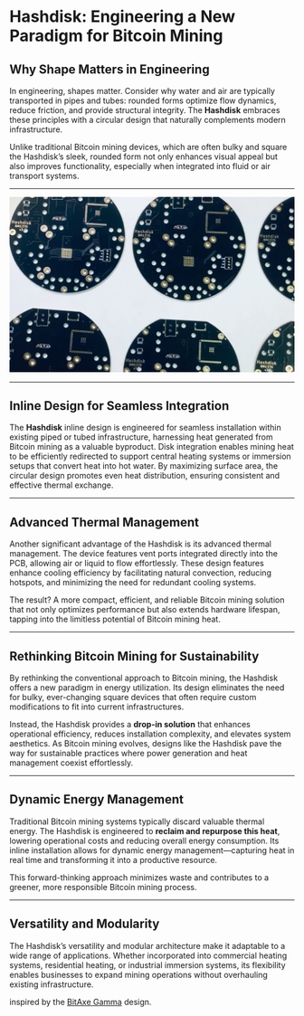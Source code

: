 # Hashdisk: Engineering a New Paradigm for Bitcoin Mining

## Why Shape Matters in Engineering

In engineering, shapes matter. Consider why water and air are typically transported in pipes and tubes: rounded forms optimize flow dynamics, reduce friction, and provide structural integrity. The **Hashdisk** embraces these principles with a circular design that naturally complements modern infrastructure.

Unlike traditional Bitcoin mining devices, which are often bulky and square the Hashdisk’s sleek, rounded form not only enhances visual appeal but also improves functionality, especially when integrated into fluid or air transport systems.

---

![Hashdisk](https://github.com/BeeEvolved/hashdisk/blob/main/hdimage.jpg)

---

## Inline Design for Seamless Integration

The **Hashdisk** inline design is engineered for seamless installation within existing piped or tubed infrastructure, harnessing heat generated from Bitcoin mining as a valuable byproduct. Disk integration enables mining heat to be efficiently redirected to support central heating systems or immersion setups that convert heat into hot water. By maximizing surface area, the circular design promotes even heat distribution, ensuring consistent and effective thermal exchange.


---

## Advanced Thermal Management

Another significant advantage of the Hashdisk is its advanced thermal management. The device features vent ports integrated directly into the PCB, allowing air or liquid to flow effortlessly. These design features enhance cooling efficiency by facilitating natural convection, reducing hotspots, and minimizing the need for redundant cooling systems.

The result? A more compact, efficient, and reliable Bitcoin mining solution that not only optimizes performance but also extends hardware lifespan, tapping into the limitless potential of Bitcoin mining heat.

---

## Rethinking Bitcoin Mining for Sustainability

By rethinking the conventional approach to Bitcoin mining, the Hashdisk offers a new paradigm in energy utilization. Its design eliminates the need for bulky, ever-changing square devices that often require custom modifications to fit into current infrastructures.

Instead, the Hashdisk provides a **drop-in solution** that enhances operational efficiency, reduces installation complexity, and elevates system aesthetics. As Bitcoin mining evolves, designs like the Hashdisk pave the way for sustainable practices where power generation and heat management coexist effortlessly.

---

## Dynamic Energy Management

Traditional Bitcoin mining systems typically discard valuable thermal energy. The Hashdisk is engineered to **reclaim and repurpose this heat**, lowering operational costs and reducing overall energy consumption. Its inline installation allows for dynamic energy management—capturing heat in real time and transforming it into a productive resource.

This forward-thinking approach minimizes waste and contributes to a greener, more responsible Bitcoin mining process.

---

## Versatility and Modularity

The Hashdisk’s versatility and modular architecture make it adaptable to a wide range of applications. Whether incorporated into commercial heating systems, residential heating, or industrial immersion systems, its flexibility enables businesses to expand mining operations without overhauling existing infrastructure.

inspired by the [BitAxe Gamma](https://github.com/bitaxeorg/bitaxeGamma) design.
